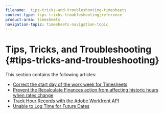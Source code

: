 ```yaml
---
filename: _tips-tricks-and-troubleshooting-timesheets
content-type: tips-tricks-troubleshooting;reference
product-area: timesheets
navigation-topic: timesheets-navigation-topic
---
```




# Tips, Tricks, and Troubleshooting {#tips-tricks-and-troubleshooting}

This section contains the following articles:



* [Correct the start day of the work week for Timesheets](correct-start-day-of-work-week.md) 
* [Prevent the Recalculate Finances action from affecting historic hours when rates change](prevent-recalculate-finance-action.md) 
* [Track Hour Records with the Adobe Workfront API](track-hour-records-with-wfapi.md) 
* [Unable to Log Time for Future Dates](unable-to-log-time-future-dates.md) 


